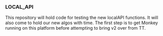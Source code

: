 ### LOCAL_API

This repository will hold code for testing the new localAPI functions. It will also come to hold our new algos with time. The first step is to get Monkey running on this platform before attempting to bring v2 over from TT.
